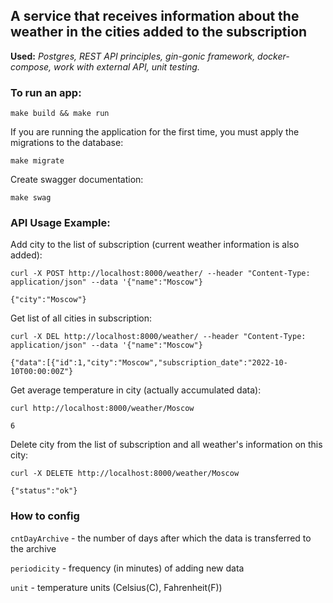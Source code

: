 ## A service that receives information about the weather in the cities added to the subscription

**Used:** *Postgres, REST API principles, gin-gonic framework, docker-compose, work with external API, unit testing.*

### To run an app:

```
make build && make run
```

If you are running the application for the first time, you must apply the migrations to the database:

```
make migrate
```

Create swagger documentation:

```
make swag
```

### API Usage Example:

Add city to the list of subscription (current weather information is also added):

```
curl -X POST http://localhost:8000/weather/ --header "Content-Type: application/json" --data '{"name":"Moscow"}
```
```
{"city":"Moscow"}
```

Get list of all cities in subscription:

```
curl -X DEL http://localhost:8000/weather/ --header "Content-Type: application/json" --data '{"name":"Moscow"}
```
```
{"data":[{"id":1,"city":"Moscow","subscription_date":"2022-10-10T00:00:00Z"}
```

Get average temperature in city (actually accumulated data):

```
curl http://localhost:8000/weather/Moscow
```

```
6
```

Delete city from the list of subscription and all weather's information on this city:

```
curl -X DELETE http://localhost:8000/weather/Moscow 
```
```
{"status":"ok"}
```

### How to config

```cntDayArchive``` - the number of days after which the data is transferred to the archive

```periodicity``` - frequency (in minutes) of adding new data

```unit``` - temperature units (Celsius(C), Fahrenheit(F))
